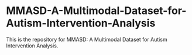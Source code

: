 # MMASD-A-Multimodal-Dataset-for-Autism-Intervention-Analysis
This is the repository for MMASD: A Multimodal Dataset for Autism Intervention Analysis.
